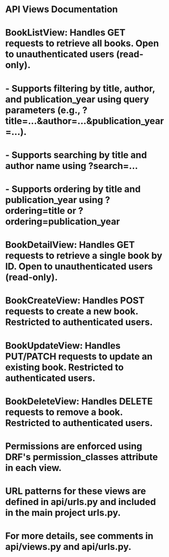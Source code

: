 
# API Views Documentation

# BookListView: Handles GET requests to retrieve all books. Open to unauthenticated users (read-only).
#   - Supports filtering by title, author, and publication_year using query parameters (e.g., ?title=...&author=...&publication_year=...).
#   - Supports searching by title and author name using ?search=...
#   - Supports ordering by title and publication_year using ?ordering=title or ?ordering=publication_year
# BookDetailView: Handles GET requests to retrieve a single book by ID. Open to unauthenticated users (read-only).
# BookCreateView: Handles POST requests to create a new book. Restricted to authenticated users.
# BookUpdateView: Handles PUT/PATCH requests to update an existing book. Restricted to authenticated users.
# BookDeleteView: Handles DELETE requests to remove a book. Restricted to authenticated users.

# Permissions are enforced using DRF's permission_classes attribute in each view.
# URL patterns for these views are defined in api/urls.py and included in the main project urls.py.
# For more details, see comments in api/views.py and api/urls.py.
